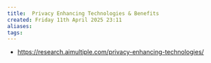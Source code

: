 ```yaml
---
title:  Privacy Enhancing Technologies & Benefits
created: Friday 11th April 2025 23:11
aliases: 
tags: 
---
```

- https://research.aimultiple.com/privacy-enhancing-technologies/